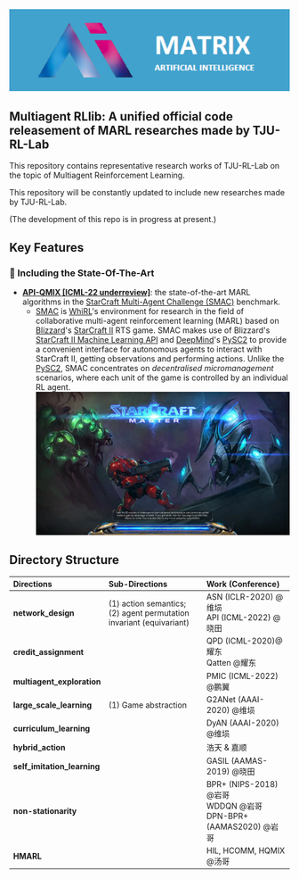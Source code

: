 <img src="./assets/logo.png" alt="logo" style="zoom:120%;" />



## Multiagent RLlib: A unified official code releasement of MARL researches made by TJU-RL-Lab

This repository contains representative research works of TJU-RL-Lab on the topic of Multiagent Reinforcement Learning.

This repository will be constantly updated to include new researches made by TJU-RL-Lab.  

(The development of this repo is in progress at present.)



## Key Features

### :rocket: Including the State-Of-The-Art

- **[API-QMIX [ICML-22 underreview]](https://arxiv.org/pdf/2203.05285.pdf)**: the state-of-the-art MARL algorithms in the [StarCraft Multi-Agent Challenge (SMAC)](https://github.com/oxwhirl/smac) benchmark. 
  - [SMAC](https://github.com/oxwhirl/smac) is [WhiRL](http://whirl.cs.ox.ac.uk/)'s environment for research in the field of collaborative multi-agent reinforcement learning (MARL) based on [Blizzard](http://blizzard.com/)'s [StarCraft II](https://en.wikipedia.org/wiki/StarCraft_II:_Wings_of_Liberty) RTS game. SMAC makes use of Blizzard's [StarCraft II Machine Learning API](https://github.com/Blizzard/s2client-proto) and [DeepMind](https://deepmind.com/)'s [PySC2](https://github.com/deepmind/pysc2) to provide a convenient interface for autonomous agents to interact with StarCraft II, getting observations and performing actions. Unlike the [PySC2](https://github.com/deepmind/pysc2), SMAC concentrates on *decentralised micromanagement* scenarios, where each unit of the game is controlled by an individual RL agent.<img src="./assets/smac.webp" alt="SMAC" style="zoom:70%;" />



## Directory Structure

| Directions                  | Sub-Directions                                              | Work (Conference)                    |
| :-------------------------- | :---------------------------------------------------------- | :----------------------------------- |
| **network_design**          | (1) action semantics; <br />(2) agent permutation invariant (equivariant) | ASN (ICLR-2020) @维埙 <br />API (ICML-2022) @晓田 |
| **credit_assignment**       |                                                             | QPD (ICML-2020)@耀东<br />Qatten  @耀东        |
| **multiagent_exploration**  |                                                             | PMIC (ICML-2022) @鹏翼                     |
| **large_scale_learning**    | (1) Game abstraction                                        | G2ANet (AAAI-2020)  @维埙                 |
| **curriculum_learning**     |                                                             | DyAN (AAAI-2020) @维埙                    |
| **hybrid_action**           |                                                             | 浩天 & 嘉顺                          |
| **self_imitation_learning** |                                                             | GASIL (AAMAS-2019) @晓田                   |
| **non-stationarity**       |                              | BPR+ (NIPS-2018) @岩哥<br /> WDDQN @岩哥<br /> DPN-BPR+(AAMAS2020) @岩哥|
| **HMARL**                   |                                                        | HIL, HCOMM, HQMIX @汤哥 |
